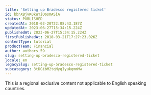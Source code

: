 ```yaml
---
title: 'Setting up Bradesco registered ticket'
id: bbnXBjvKOkWYiOosmASiA
status: PUBLISHED
createdAt: 2018-03-20T22:08:43.187Z
updatedAt: 2023-06-27T15:34:15.224Z
publishedAt: 2023-06-27T15:34:15.224Z
firstPublishedAt: 2018-03-21T17:27:23.026Z
contentType: tutorial
productTeam: Financial
author: authors_59
slug: setting-up-bradesco-registered-ticket
locale: en
legacySlug: setting-up-bradesco-registered-ticket
subcategory: 3tDGibM2tqMyqIyukqmmMw
---
```


<div class="alert alert-warning" role="alert">This is a regional exclusive content not applicable to English speaking countries.</div>
